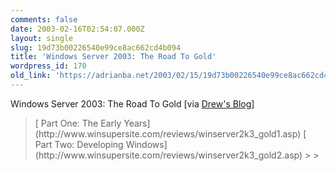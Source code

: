 ```yaml
---
comments: false
date: 2003-02-16T02:54:07.000Z
layout: single
slug: 19d73b00226540e99ce8ac662cd4b094
title: 'Windows Server 2003: The Road To Gold'
wordpress_id: 170
old_link: 'https://adrianba.net/2003/02/15/19d73b00226540e99ce8ac662cd4b094/'
---
```

Windows Server 2003: The Road To Gold [via
[Drew's Blog](http://dotnetweblogs.com/dmarsh/)]

<blockquote>[
Part One: The Early Years](http://www.winsupersite.com/reviews/winserver2k3_gold1.asp)  
[
Part Two: Developing Windows](http://www.winsupersite.com/reviews/winserver2k3_gold2.asp)
> 
> </blockquote>
